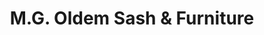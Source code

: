 ---
title: "M.G. Oldem Sash & Furniture"
url: /imus/m-g-oldem-sash-und-furniture/
shop: Baustoffe
---